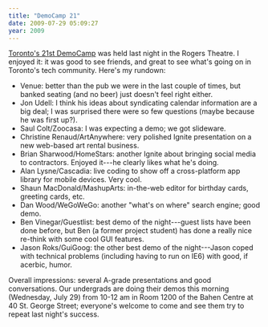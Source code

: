 ```yaml
---
title: "DemoCamp 21"
date: 2009-07-29 05:09:27
year: 2009
---
```

<a href="http://democamp.com/2009/07/21/dct21-the-schedule/">Toronto's 21st DemoCamp</a> was held last night in the Rogers Theatre.  I enjoyed it: it was good to see friends, and great to see what's going on in Toronto's tech community. Here's my rundown:
<ul>
	<li>Venue: better than the pub we were in the last couple of times, but banked seating (and no beer) just doesn't feel right either.</li>
	<li>Jon Udell: I think his ideas about syndicating calendar information are a big deal; I was surprised there were so few questions (maybe because he was first up?).</li>
	<li>Saul Colt/Zoocasa: I was expecting a demo; we got slideware.</li>
	<li>Christine Renaud/ArtAnywhere: very polished Ignite presentation on a new web-based art rental business.</li>
	<li>Brian Sharwood/HomeStars: another Ignite about bringing social media to contractors. Enjoyed it---he clearly likes what he's doing.</li>
	<li>Alan Lysne/Cascadia: live coding to show off a cross-platform app library for mobile devices.  Very cool.</li>
	<li>Shaun MacDonald/MashupArts: in-the-web editor for birthday cards, greeting cards, etc.</li>
	<li>Dan Wood/WeGoWeGo: another "what's on where" search engine; good demo.</li>
	<li>Ben Vinegar/Guestlist: best demo of the night---guest lists have been done before, but Ben (a former project student) has done a really nice re-think with some cool GUI features.</li>
	<li>Jason Roks/GuiGoog: the other best demo of the night---Jason coped with technical problems (including having to run on IE6) with good, if acerbic, humor.</li>
</ul>
Overall impressions: several A-grade presentations and good conversations. Our undergrads are doing their demos this morning (Wednesday, July 29) from 10-12 am in Room 1200 of the Bahen Centre at 40 St. George Street; everyone's welcome to come and see them try to repeat last night's success.
